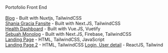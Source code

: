 Portofolio Front End
\
\
[Blog](https://fala.my.id) - Built with Nuxtjs, TailwindCSS
\
[Shania Gracia Fansite](https://shaniagracia.vercel.app) - Built with Next.JS, TailwindCSS
\
[Health Dashboard](https://maxchat-fe.vercel.app) - Built with Vue.JS, Vuetify
\
[Sebuah Monolog](https://monolog.falasyam.com) - Built with Next.JS, Firebase, TailwindCSS
\
[Landing Page](https://fafifu.vercel.app) - HTML, TailwindCSS, JavaScript
\
[Landing Page 2](https://fafifu.vercel.app/welltenan.html) - HTML, TailwindCSS
[Login, User detail](https://v-fe-test.netlify.app/) - ReactJS, Tailwind
